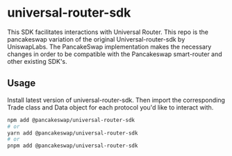 # universal-router-sdk
This SDK facilitates interactions with Universal Router. This repo is the pancakeswap variation of the original Universal-router-sdk by UniswapLabs. The PancakeSwap implementation makes the necessary changes in order to be compatible with the Pancakeswap smart-router and other existing SDK's.

## Usage
Install latest version of universal-router-sdk. Then import the corresponding Trade class and Data object for each protocol you'd like to interact with.

```sh
npm add @pancakeswap/universal-router-sdk
# or
yarn add @pancakeswap/universal-router-sdk
# or
pnpm add @pancakeswap/universal-router-sdk
```

